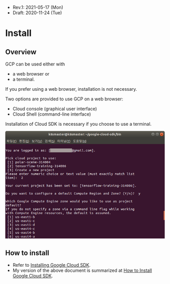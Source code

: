 * Rev.1: 2021-05-17 (Mon)
* Draft: 2020-11-24 (Tue)

# Install

## Overview

GCP can be used either with

* a web browser or
* a terminal.

If you prefer using a web browser, installation is not necessary. 

Two options are provided to use GCP on a web browser:

* Cloud console (graphical user interface) 
* Cloud Shell (command-line interface)

Installation of Cloud SDK is necessary if you choose to use a terminal.

<img src='images/cloud_sdk-terminal_example.png'>

## How to install

* Refer to [Installing Google Cloud SDK](https://cloud.google.com/sdk/docs/install). 
* My version of the above document is summarized at [How to Install Google Cloud SDK](how_to/5-install_google_cloud_sdk.md).

